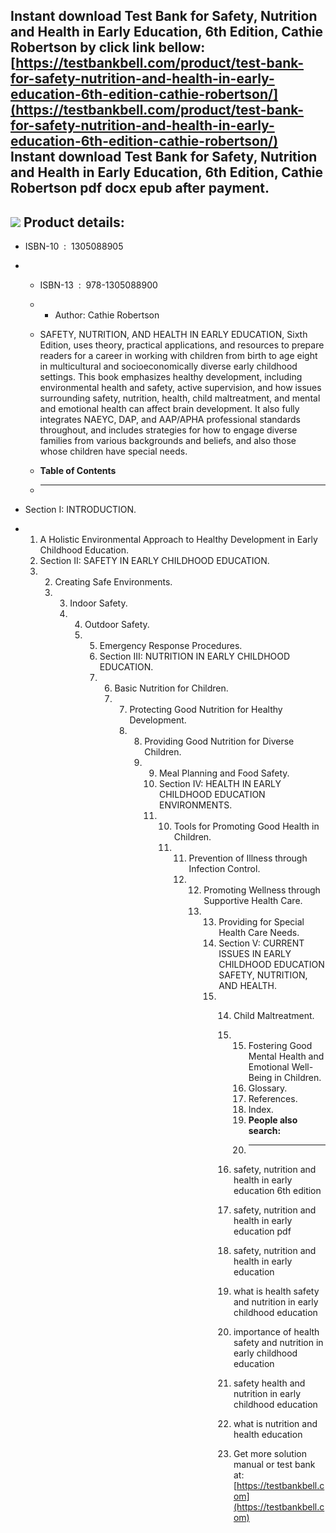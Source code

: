 Instant download **Test Bank for Safety, Nutrition and Health in Early Education, 6th Edition, Cathie Robertson** by click link bellow:  
[https://testbankbell.com/product/test-bank-for-safety-nutrition-and-health-in-early-education-6th-edition-cathie-robertson/](https://testbankbell.com/product/test-bank-for-safety-nutrition-and-health-in-early-education-6th-edition-cathie-robertson/)  
**Instant download Test Bank for Safety, Nutrition and Health in Early Education, 6th Edition, Cathie Robertson pdf docx epub after payment.**
----------------------------------------------------------------------------------------------------------------------------------------------


![](https://testbankbell.com/wp-content/uploads/2023/05/9781305088900_TestBank.jpg)
**Product details:**
--------------------


* ISBN-10 ‏ : ‎ 1305088905
* * ISBN-13 ‏ : ‎ 978-1305088900
  * * Author: Cathie Robertson
   
  * SAFETY, NUTRITION, AND HEALTH IN EARLY EDUCATION, Sixth Edition, uses theory, practical applications, and resources to prepare readers for a career in working with children from birth to age eight in multicultural and socioeconomically diverse early childhood settings. This book emphasizes healthy development, including environmental health and safety, active supervision, and how issues surrounding safety, nutrition, health, child maltreatment, and mental and emotional health can affect brain development. It also fully integrates NAEYC, DAP, and AAP/APHA professional standards throughout, and includes strategies for how to engage diverse families from various backgrounds and beliefs, and also those whose children have special needs.
  * **Table of Contents**
  * ---------------------
 
* Section I: INTRODUCTION.
* 1. A Holistic Environmental Approach to Healthy Development in Early Childhood Education.
  2. Section II: SAFETY IN EARLY CHILDHOOD EDUCATION.
  3. 2. Creating Safe Environments.
     3. 3. Indoor Safety.
        4. 4. Outdoor Safety.
           5. 5. Emergency Response Procedures.
              6. Section III: NUTRITION IN EARLY CHILDHOOD EDUCATION.
              7. 6. Basic Nutrition for Children.
                 7. 7. Protecting Good Nutrition for Healthy Development.
                    8. 8. Providing Good Nutrition for Diverse Children.
                       9. 9. Meal Planning and Food Safety.
                          10. Section IV: HEALTH IN EARLY CHILDHOOD EDUCATION ENVIRONMENTS.
                          11. 10. Tools for Promoting Good Health in Children.
                              11. 11. Prevention of Illness through Infection Control.
                                  12. 12. Promoting Wellness through Supportive Health Care.
                                      13. 13. Providing for Special Health Care Needs.
                                          14. Section V: CURRENT ISSUES IN EARLY CHILDHOOD EDUCATION SAFETY, NUTRITION, AND HEALTH.
                                          15. 14. Child Maltreatment.
                                              15. 15. Fostering Good Mental Health and Emotional Well-Being in Children.
                                                  16. Glossary.
                                                  17. References.
                                                  18. Index.
                                                  19. **People also search:**
                                                  20. -----------------------
                                                 
                                              16. safety, nutrition and health in early education 6th edition
                                             
                                              17. safety, nutrition and health in early education pdf
                                             
                                              18. safety, nutrition and health in early education
                                             
                                              19. what is health safety and nutrition in early childhood education
                                             
                                              20. importance of health safety and nutrition in early childhood education
                                             
                                              21. safety health and nutrition in early childhood education
                                             
                                              22. what is nutrition and health education
                                              23.  Get more solution manual or test bank at: [https://testbankbell.com](https://testbankbell.com)
